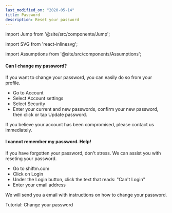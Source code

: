 ```yaml
---
last_modified_on: "2020-05-14"
title: Password
description: Reset your password
---
```


import Jump from '@site/src/components/Jump';

import SVG from 'react-inlinesvg';

import Assumptions from '@site/src/components/Assumptions';

<Assumptions name="guide">

</Assumptions>


#### Can I change my password?
If you want to change your password, you can easily do so from your profile.

* Go to Account
* Select Account settings
* Select Security
* Enter your current and new passwords, confirm your new password, then click or tap Update password.

If you believe your account has been compromised, please contact us immediately.

#### I cannot remember my password. Help!
If you have forgotten your password, don't stress. We can assist you with reseting your password.

* Go to shiftm.com
* Click on Login
* Under the Login button, click the text that reads: "Can't Login"
* Enter your email address

We will send you a email with instructions on how to change your password.

<Jump to="/guides/getting-started/password/">Tutorial: Change your password</Jump>


[docs.strategies#daemon]: /docs/setup/deployment/strategies/#daemon
[docs.strategies#sidecar]: /docs/setup/deployment/strategies/#sidecar
[urls.rust]: https://www.rust-lang.org/
[urls.vector_performance]: https://shiftm.com/#performance


[docs.installation]: /docs/setup/installation/
[docs.process-management#flags]: /docs/administration/process-management/#flags
[docs.process-management#starting]: /docs/administration/process-management/#starting
[docs.reference.env-vars]: /docs/reference/env-vars/
[docs.reference.templating]: /docs/reference/templating/
[docs.reference]: /docs/reference/
[urls.globbing]: https://en.wikipedia.org/wiki/Glob_(programming)
[urls.strptime_specifiers]: https://docs.rs/chrono/0.4.11/chrono/format/strftime/index.html#specifiers
[urls.toml]: https://github.com/toml-lang/toml

